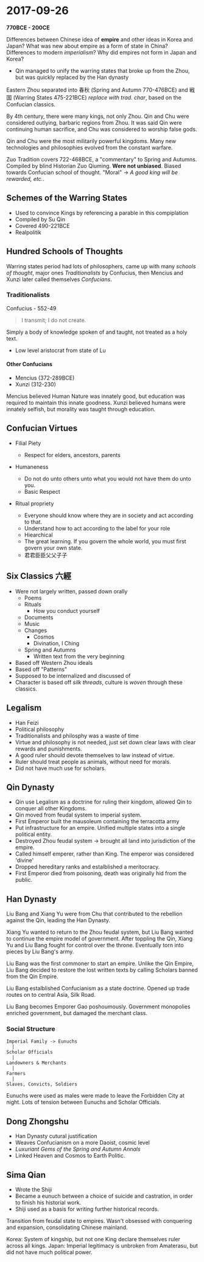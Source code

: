 # 2017-09-26

**770BCE - 200CE**

Differences between Chinese idea of **empire** and other ideas in Korea and Japan?
What was new about empire as a form of state in China?
Differences to modern _imperialism_?
Why did empires not form in Japan and Korea?

* Qin managed to unify the warring states that broke up from the Zhou, but was quickly replaced by the Han dynasty

Eastern Zhou separated into 春秋 (Spring and Autumn 770-476BCE) and 戦国 (Warring States 475-221BCE) _replace with trad. char_, based on the Confucian classics.

By 4th century, there were many kings, not only Zhou.
Qin and Chu were considered outlying, barbaric regions from Zhou. It was said Qin were continuing human sacrifice, and Chu was considered to worship false gods.

Qin and Chu were the most militarily powerful kingdoms. Many new technologies and philosophies evolved from the constant warfare.

Zuo Tradition covers 722-468BCE, a "commentary" to Spring and Autumns. Compiled by blind Historian Zuo Qiuming. **Were not unbiased**. Biased towards Confucian school of thought. "Moral" -> _A good king will be rewarded, etc._.

## Schemes of the Warring States
* Used to convince Kings by referencing a parable in this compiplation
* Compiled by Su Qin
* Covered 490-221BCE
* Realpolitik

## Hundred Schools of Thoughts
Warring states period had lots of philosophers, came up with many _schools of thought_, major ones _Traditionalists_ by Confucius, then Mencius and Xunzi later called themselves _Confucians_. 

### Traditionalists
Confucius - 552-49
> I transmit; I do not create. 

Simply a body of knowledge spoken of and taught, not treated as a holy text.

* Low level aristocrat from state of Lu

#### Other Confucians
* Mencius (372-289BCE)
* Xunzi (312-230)

Mencius believed Human Nature was innately good, but education was required to maintain this innate goodness. Xunzi believed humans were innately selfish, but morality was taught through education.  

## Confucian Virtues
* Filial Piety
  * Respect for elders, ancestors, parents

* Humaneness 
  * Do not do unto others unto what you would not have them do unto you.
  * Basic Respect

* Ritual propriety
  * Everyone should know where they are in society and act according to that.
  * Understand how to act according to the label for your role
  * Hiearchical 
  * The great learning. If you govern the whole world, you must first govern your own state.
  * 君君臣臣父父子子

## Six Classics 六經
* Were not largely written, passed down orally
  * Poems
  * Rituals
    * How you conduct yourself
  * Documents
  * Music
  * Changes
    * Cosmos
    * Divination, I Ching
  * Spring and Autumns
    * Written text from the very beginning
* Based off Western Zhou ideals
* Based off "Patterns"
* Supposed to be internalized and discussed of
* Character is based off *silk threads*, culture is *woven* through these classics.

## Legalism
* Han Feizi
* Political philosophy
* Traditionalists and philosphy was a waste of time
* Virtue and philosophy is not needed, just set down clear laws with clear rewards and punishments.
* A good ruler should devote themselves to law instead of virtue.
* Ruler should treat people as animals, without need for morals.
* Did not have much use for scholars.
## Qin Dynasty
* Qin use Legalism as a doctrine for ruling their kingdom, allowed Qin to conquer all other Kingdoms.
* Qin moved from feudal system to imperial system.
* First Emperor built the mausoleum containing the terracotta army
* Put infrastructure for an empire. Unified multiple states into a single political entity.
* Destroyed Zhou feudal system ->  brought all land into jurisdiction of the empire.
* Called himself emperer, rather than King. The emperor was considered 'divine'
* Dropped hereditary ranks and estalblished a meritocracy.
* First Emperor died from poisoning, death was originally hid from the public.

## Han Dynasty 

Liu Bang and Xiang Yu were from Chu that contributed to the rebellion against the Qin, leading the Han Dynasty.

Xiang Yu wanted to return to the Zhou feudal system, but Liu Bang wanted to continue the empire model of government. After toppling the Qin, Xiang Yu and Liu Bang fought for control over the throne. Eventually torn into pieces by Liu Bang's army.

Liu Bang was the first commoner to start an empire. Unlike the Qin Empire, Liu Bang decided to restore the lost written texts by calling Scholars banned from the Qin Empire. 

Liu Bang estalblished Confucianism as a state doctrine. Opened up trade routes on to central Asia, Silk Road.

Liu Bang becomes Emporer Gao poshoumously. Government monopolies enriched government, but damaged the merchant class.

### Social Structure
```
Imperial Family -> Eunuchs
  |
Scholar Officials
  |
Landowners & Merchants
  |
Farmers
  |
Slaves, Convicts, Soldiers
```

Eunuchs were used as males were made to leave the Forbidden City at night. Lots of tension between Eunuchs and Scholar Officials.

## Dong Zhongshu

* Han Dynasty cutural justification
* Weaves Confucianism on a more Daoist, cosmic level
* _Luxuriant Gems of the Spring and Autumn Annals_
* Linked Heaven and Cosmos to Earth Politic.

## Sima Qian 
* Wrote the Shiji 
* Became a eunuch between a choice of suicide and castration, in order to finish his historial work.
* Shiji used as a basis for writing further historical records. 

Transition from feudal state to empires.
Wasn't obsessed with conquering and expansion, consolidating Chinese mainland.

Korea: System of kingship, but not one King declare themselves ruler across all kings.
Japan: Imperial legitimacy is unbroken from Amaterasu, but did not have much political power. 